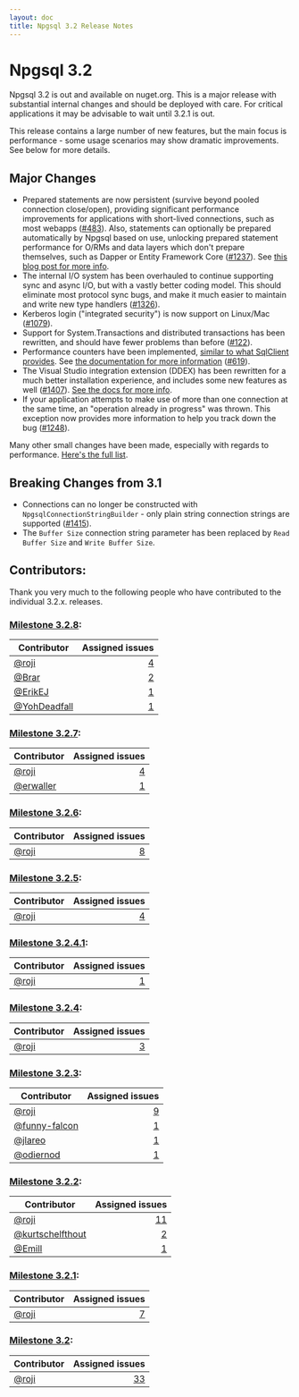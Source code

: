 ```yaml
---
layout: doc
title: Npgsql 3.2 Release Notes
---
```


# Npgsql 3.2

Npgsql 3.2 is out and available on nuget.org. This is a major release with substantial internal changes and should be deployed with care. For critical applications it may be advisable to wait until 3.2.1 is out.

This release contains a large number of new features, but the main focus is performance - some usage scenarios may show dramatic improvements. See below for more details.

## Major Changes

* Prepared statements are now persistent (survive beyond pooled connection close/open), providing significant performance improvements for applications with short-lived connections, such as most webapps ([#483](https://github.com/npgsql/npgsql/issues/483)). Also, statements can optionally be prepared automatically by Npgsql based on use, unlocking prepared statement performance for O/RMs and data layers which don't prepare themselves, such as Dapper or Entity Framework Core ([#1237](https://github.com/npgsql/npgsql/issues/1237)). See [this blog post for more info](http://www.roji.org/prepared-statements-in-npgsql-3-2).
* The internal I/O system has been overhauled to continue supporting sync and async I/O, but with a vastly better coding model. This should eliminate most protocol sync bugs, and make it much easier to maintain and write new type handlers ([#1326](https://github.com/npgsql/npgsql/issues/1326)).
* Kerberos login ("integrated security") is now support on Linux/Mac ([#1079](https://github.com/npgsql/npgsql/issues/1079)).
* Support for System.Transactions and distributed transactions has been rewritten, and should have fewer problems than before ([#122](https://github.com/npgsql/npgsql/issues/122)).
* Performance counters have been implemented, [similar to what SqlClient provides](https://msdn.microsoft.com/en-us/library/ms254503(v=vs.110).aspx). See [the documentation for more information](../performance.md#performance-counters) ([#619](https://github.com/npgsql/npgsql/issues/619)).
* The Visual Studio integration extension (DDEX) has been rewritten for a much better installation experience, and includes some new features as well ([#1407](https://github.com/npgsql/npgsql/issues/1407)). [See the docs for more info](../ddex.md).
* If your application attempts to make use of more than one connection at the same time, an "operation already in progress" was thrown. This exception now provides more information to help you track down the bug ([#1248](https://github.com/npgsql/npgsql/issues/1248)).

Many other small changes have been made, especially with regards to performance. [Here's the full list](https://github.com/npgsql/npgsql/milestone/24?closed=1).

## Breaking Changes from 3.1

* Connections can no longer be constructed with `NpgsqlConnectionStringBuilder` - only plain string connection strings are supported ([#1415](https://github.com/npgsql/npgsql/issues/1415)).
* The `Buffer Size` connection string parameter has been replaced by `Read Buffer Size` and `Write Buffer Size`.

## Contributors:

Thank you very much to the following people who have contributed to the individual 3.2.x. releases.

### [Milestone 3.2.8](https://github.com/npgsql/npgsql/issues?q=is%3Aissue+milestone%3A3.2.8):

| Contributor                                                                        | Assigned issues                                                                                                         |
| ---------------------------------------------------------------------------------- | -----------------------------------------------------------------------------------------------------------------------:|
| [@roji](https://github.com/roji)                                                   |                 [4](https://github.com/npgsql/npgsql/issues?q=is%3Aissue+milestone%3A3.2.8+is%3Aclosed+assignee%3Aroji) |
| [@Brar](https://github.com/Brar)                                                   |                 [2](https://github.com/npgsql/npgsql/issues?q=is%3Aissue+milestone%3A3.2.8+is%3Aclosed+assignee%3ABrar) |
| [@ErikEJ](https://github.com/ErikEJ)                                               |               [1](https://github.com/npgsql/npgsql/issues?q=is%3Aissue+milestone%3A3.2.8+is%3Aclosed+assignee%3AErikEJ) |
| [@YohDeadfall](https://github.com/YohDeadfall)                                     |          [1](https://github.com/npgsql/npgsql/issues?q=is%3Aissue+milestone%3A3.2.8+is%3Aclosed+assignee%3AYohDeadfall) |


### [Milestone 3.2.7](https://github.com/npgsql/npgsql/issues?q=is%3Aissue+milestone%3A3.2.7):

| Contributor                                                                        | Assigned issues                                                                                                         |
| ---------------------------------------------------------------------------------- | -----------------------------------------------------------------------------------------------------------------------:|
| [@roji](https://github.com/roji)                                                   |                 [4](https://github.com/npgsql/npgsql/issues?q=is%3Aissue+milestone%3A3.2.7+is%3Aclosed+assignee%3Aroji) |
| [@erwaller](https://github.com/erwaller)                                           |             [1](https://github.com/npgsql/npgsql/issues?q=is%3Aissue+milestone%3A3.2.7+is%3Aclosed+assignee%3Aerwaller) |


### [Milestone 3.2.6](https://github.com/npgsql/npgsql/issues?q=is%3Aissue+milestone%3A3.2.6):

| Contributor                                                                        | Assigned issues                                                                                                         |
| ---------------------------------------------------------------------------------- | -----------------------------------------------------------------------------------------------------------------------:|
| [@roji](https://github.com/roji)                                                   |                 [8](https://github.com/npgsql/npgsql/issues?q=is%3Aissue+milestone%3A3.2.6+is%3Aclosed+assignee%3Aroji) |


### [Milestone 3.2.5](https://github.com/npgsql/npgsql/issues?q=is%3Aissue+milestone%3A3.2.5):

| Contributor                                                                        | Assigned issues                                                                                                         |
| ---------------------------------------------------------------------------------- | -----------------------------------------------------------------------------------------------------------------------:|
| [@roji](https://github.com/roji)                                                   |                 [4](https://github.com/npgsql/npgsql/issues?q=is%3Aissue+milestone%3A3.2.5+is%3Aclosed+assignee%3Aroji) |


### [Milestone 3.2.4.1](https://github.com/npgsql/npgsql/issues?q=is%3Aissue+milestone%3A3.2.4.1):

| Contributor                                                                        | Assigned issues                                                                                                         |
| ---------------------------------------------------------------------------------- | -----------------------------------------------------------------------------------------------------------------------:|
| [@roji](https://github.com/roji)                                                   |               [1](https://github.com/npgsql/npgsql/issues?q=is%3Aissue+milestone%3A3.2.4.1+is%3Aclosed+assignee%3Aroji) |


### [Milestone 3.2.4](https://github.com/npgsql/npgsql/issues?q=is%3Aissue+milestone%3A3.2.4):

| Contributor                                                                        | Assigned issues                                                                                                         |
| ---------------------------------------------------------------------------------- | -----------------------------------------------------------------------------------------------------------------------:|
| [@roji](https://github.com/roji)                                                   |                 [3](https://github.com/npgsql/npgsql/issues?q=is%3Aissue+milestone%3A3.2.4+is%3Aclosed+assignee%3Aroji) |


### [Milestone 3.2.3](https://github.com/npgsql/npgsql/issues?q=is%3Aissue+milestone%3A3.2.3):

| Contributor                                                                        | Assigned issues                                                                                                         |
| ---------------------------------------------------------------------------------- | -----------------------------------------------------------------------------------------------------------------------:|
| [@roji](https://github.com/roji)                                                   |                 [9](https://github.com/npgsql/npgsql/issues?q=is%3Aissue+milestone%3A3.2.3+is%3Aclosed+assignee%3Aroji) |
| [@funny-falcon](https://github.com/funny-falcon)                                   |         [1](https://github.com/npgsql/npgsql/issues?q=is%3Aissue+milestone%3A3.2.3+is%3Aclosed+assignee%3Afunny-falcon) |
| [@jlareo](https://github.com/jlareo)                                               |               [1](https://github.com/npgsql/npgsql/issues?q=is%3Aissue+milestone%3A3.2.3+is%3Aclosed+assignee%3Ajlareo) |
| [@odiernod](https://github.com/odiernod)                                           |             [1](https://github.com/npgsql/npgsql/issues?q=is%3Aissue+milestone%3A3.2.3+is%3Aclosed+assignee%3Aodiernod) |


### [Milestone 3.2.2](https://github.com/npgsql/npgsql/issues?q=is%3Aissue+milestone%3A3.2.2):

| Contributor                                                                        | Assigned issues                                                                                                         |
| ---------------------------------------------------------------------------------- | -----------------------------------------------------------------------------------------------------------------------:|
| [@roji](https://github.com/roji)                                                   |                [11](https://github.com/npgsql/npgsql/issues?q=is%3Aissue+milestone%3A3.2.2+is%3Aclosed+assignee%3Aroji) |
| [@kurtschelfthout](https://github.com/kurtschelfthout)                             |      [2](https://github.com/npgsql/npgsql/issues?q=is%3Aissue+milestone%3A3.2.2+is%3Aclosed+assignee%3Akurtschelfthout) |
| [@Emill](https://github.com/Emill)                                                 |                [1](https://github.com/npgsql/npgsql/issues?q=is%3Aissue+milestone%3A3.2.2+is%3Aclosed+assignee%3AEmill) |


### [Milestone 3.2.1](https://github.com/npgsql/npgsql/issues?q=is%3Aissue+milestone%3A3.2.1):

| Contributor                                                                        | Assigned issues                                                                                                         |
| ---------------------------------------------------------------------------------- | -----------------------------------------------------------------------------------------------------------------------:|
| [@roji](https://github.com/roji)                                                   |                 [7](https://github.com/npgsql/npgsql/issues?q=is%3Aissue+milestone%3A3.2.1+is%3Aclosed+assignee%3Aroji) |


### [Milestone 3.2](https://github.com/npgsql/npgsql/issues?q=is%3Aissue+milestone%3A3.2):

| Contributor                                                                        | Assigned issues                                                                                                         |
| ---------------------------------------------------------------------------------- | -----------------------------------------------------------------------------------------------------------------------:|
| [@roji](https://github.com/roji)                                                   |                  [33](https://github.com/npgsql/npgsql/issues?q=is%3Aissue+milestone%3A3.2+is%3Aclosed+assignee%3Aroji) |

